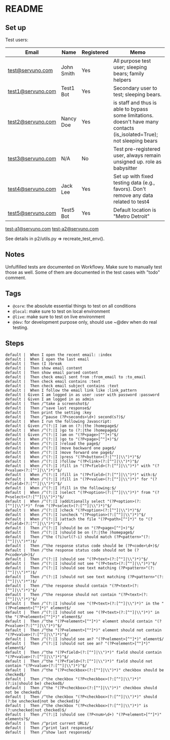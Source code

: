 README
======

Set up
---------------

Test users:

  Email             | Name        | Registered  | Memo
  ------------------|-------------|-------------|---------------------------------
  test@servuno.com  | John Smith  | Yes         | All purpose test user; sleeping bears; family helpers
  test1@servuno.com | Test1 Bot   | Yes         | Secondary user to test; sleeping bears.
  test2@servuno.com | Nancy Doe   | Yes         | is staff and thus is able to bypass some limitations. doesn't have many contacts (is_isolated=True); not sleeping bears
  test3@servuno.com | N/A         | No          | Test pre-registered user, always remain unsigned up. role as babysitter
  test4@servuno.com | Jack Lee    | Yes         | Set up with fixed testing data (e.g., favors). Don't remove any data related to test4
  test5@servuno.com | Test5 Bot   | Yes         | Default location is "Metro Detroit"
  test-a1@servuno.com
  test-a2@servuno.com

See details in p2/utils.py => recreate_test_env().


Notes
---------------

Unfulfilled tests are documented on Workflowy. Make sure to manually test those as well. Some of them are documented in the test cases with "todo" comment.


Tags
---------------

  * `@core`: the absolute essential things to test on all conditions
  * `@local`: make sure to test on local environment
  * `@live`: make sure to test on live environment
  * `@dev`: for development purpose only, should use ~@dev when do real testing. 
  

Steps
---------------

```
default |  When I open the recent email: :index
default |  When I open the last email
default |  Then (I )break
default |  Then show email content
default |  Then show email parsed content
default |  Then check email sent from :from_email to :to_email
default |  Then check email contains :text
default |  Then check email subject contains :text
default |  When I follow the email link like :link_pattern
default | Given I am logged in as user :user with password :password
default | Given I am logged in as admin
default |  Then /^take a screenshot$/
default |  Then /^save last response$/
default |  Then print the setting :key
default |  Then /^pause (?P<seconds>\d+) second(s?)$/
default |  When I run the following Javascript:
default | Given /^(?:|I )am on (?:|the )homepage$/
default |  When /^(?:|I )go to (?:|the )homepage$/
default | Given /^(?:|I )am on "(?P<page>[^"]+)"$/
default |  When /^(?:|I )go to "(?P<page>[^"]+)"$/
default |  When /^(?:|I )reload the page$/
default |  When /^(?:|I )move backward one page$/
default |  When /^(?:|I )move forward one page$/
default |  When /^(?:|I )press "(?P<button>(?:[^"]|\\")*)"$/
default |  When /^(?:|I )follow "(?P<link>(?:[^"]|\\")*)"$/
default |  When /^(?:|I )fill in "(?P<field>(?:[^"]|\\")*)" with "(?P<value>(?:[^"]|\\")*)"$/
default |  When /^(?:|I )fill in "(?P<field>(?:[^"]|\\")*)" with:$/
default |  When /^(?:|I )fill in "(?P<value>(?:[^"]|\\")*)" for "(?P<field>(?:[^"]|\\")*)"$/
default |  When /^(?:|I )fill in the following:$/
default |  When /^(?:|I )select "(?P<option>(?:[^"]|\\")*)" from "(?P<select>(?:[^"]|\\")*)"$/
default |  When /^(?:|I )additionally select "(?P<option>(?:[^"]|\\")*)" from "(?P<select>(?:[^"]|\\")*)"$/
default |  When /^(?:|I )check "(?P<option>(?:[^"]|\\")*)"$/
default |  When /^(?:|I )uncheck "(?P<option>(?:[^"]|\\")*)"$/
default |  When /^(?:|I )attach the file "(?P<path>[^"]*)" to "(?P<field>(?:[^"]|\\")*)"$/
default |  Then /^(?:|I )should be on "(?P<page>[^"]+)"$/
default |  Then /^(?:|I )should be on (?:|the )homepage$/
default |  Then /^the (?i)url(?-i) should match (?P<pattern>"(?:[^"]|\\")*")$/
default |  Then /^the response status code should be (?P<code>\d+)$/
default |  Then /^the response status code should not be (?P<code>\d+)$/
default |  Then /^(?:|I )should see "(?P<text>(?:[^"]|\\")*)"$/
default |  Then /^(?:|I )should not see "(?P<text>(?:[^"]|\\")*)"$/
default |  Then /^(?:|I )should see text matching (?P<pattern>"(?:[^"]|\\")*")$/
default |  Then /^(?:|I )should not see text matching (?P<pattern>"(?:[^"]|\\")*")$/
default |  Then /^the response should contain "(?P<text>(?:[^"]|\\")*)"$/
default |  Then /^the response should not contain "(?P<text>(?:[^"]|\\")*)"$/
default |  Then /^(?:|I )should see "(?P<text>(?:[^"]|\\")*)" in the "(?P<element>[^"]*)" element$/
default |  Then /^(?:|I )should not see "(?P<text>(?:[^"]|\\")*)" in the "(?P<element>[^"]*)" element$/
default |  Then /^the "(?P<element>[^"]*)" element should contain "(?P<value>(?:[^"]|\\")*)"$/
default |  Then /^the "(?P<element>[^"]*)" element should not contain "(?P<value>(?:[^"]|\\")*)"$/
default |  Then /^(?:|I )should see an? "(?P<element>[^"]*)" element$/
default |  Then /^(?:|I )should not see an? "(?P<element>[^"]*)" element$/
default |  Then /^the "(?P<field>(?:[^"]|\\")*)" field should contain "(?P<value>(?:[^"]|\\")*)"$/
default |  Then /^the "(?P<field>(?:[^"]|\\")*)" field should not contain "(?P<value>(?:[^"]|\\")*)"$/
default |  Then /^the "(?P<checkbox>(?:[^"]|\\")*)" checkbox should be checked$/
default |  Then /^the checkbox "(?P<checkbox>(?:[^"]|\\")*)" (?:is|should be) checked$/
default |  Then /^the "(?P<checkbox>(?:[^"]|\\")*)" checkbox should not be checked$/
default |  Then /^the checkbox "(?P<checkbox>(?:[^"]|\\")*)" should (?:be unchecked|not be checked)$/
default |  Then /^the checkbox "(?P<checkbox>(?:[^"]|\\")*)" is (?:unchecked|not checked)$/
default |  Then /^(?:|I )should see (?P<num>\d+) "(?P<element>[^"]*)" elements?$/
default |  Then /^print current URL$/
default |  Then /^print last response$/
default |  Then /^show last response$/
```